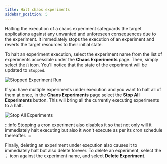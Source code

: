 ```yaml
---
title: Halt chaos experiments
sidebar_position: 5
---
```


Halting the execution of a chaos experiment safeguards the target applications against any unwanted and unforeseen consequences due to the experiment. It immediately stops the execution of an experiment and reverts the target resources to their initial state. 

To halt an experiment execution, select the experiment name from the list of experiments accessible under the **Chaos Experiments** page. Then, simply select the `🚫` icon. You'll notice that the state of the experiment will be updated to `Stopped`.

![Stopped Experiment Run](./static/halt-chaos-experiments/stopped-experiment-run.png)

If you have multiple experiments under execution and you want to halt all of them at once, in the **Chaos Experiments** page select the **Stop All Experiments** button. This will bring all the currently executing experiments to a halt.

![Stop All Experiments](./static/halt-chaos-experiments/stop-all-experiments.png)

:::info
Stopping a cron experiment also disables it so that not only will it immediately halt executing but also it won't execute as per its cron schedule thereafter.
:::

Finally, deleting an experiment under execution also causes it to immediately halt but also delete forever. To delete an experiment, select the **`⋮`** icon against the experiment name, and select **Delete Experiment**.